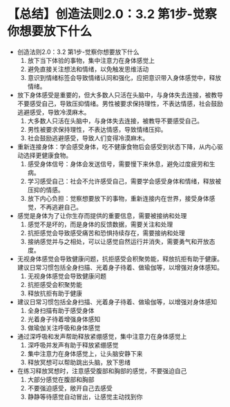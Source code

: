 # 【总结】创造法则2.0：3.2 第1步-觉察你想要放下什么

-   创造法则2.0：3.2 第1步-觉察你想要放下什么
    1.  放下当下体验的事物，集中注意力在身体感觉上
    2.  避免直接关注想法和情绪，以免触发思维活动
    3.  意识到情绪标签会导致情绪认同和强化，应把意识带入身体感觉中，释放情绪。
-   放下身体感受是重要的，但大多数人只活在头脑中，与身体失去连接，被教导不要感受自己，导致压抑情绪。男性被要求保持理性，不表达情感，社会鼓励逃避感受，导致冷漠麻木。
    1.  大多数人只活在头脑中，与身体失去连接，被教导不要感受自己。
    2.  男性被要求保持理性，不表达情感，导致情绪压抑。
    3.  社会鼓励逃避感受，导致人们变得冷漠麻木。
-   重新连接身体：学会感受身体，吃不健康食物后会感受到状态下降，从内心驱动选择更健康食物。
    1.  感受身体信号：身体会发送信号，需要慢下来休息，避免过度疲劳和生病。
    2.  学习感受自己：社会不允许感受自己，需要学会感受身体和情绪，释放被压抑的情感。
    3.  放下内心负担：觉察想要放下的事物，重新连接内在世界，接受身体感觉，不再逃避自己。
-   感觉是身体为了让你生存而提供的重要信息，需要被接纳和处理
    1.  感觉不是坏的，而是身体的反馈数据，需要关注和处理
    2.  抗拒感觉会导致感受痛苦和恐惧持续存在，需要接纳和处理
    3.  接纳感觉并与之相处，可以让感觉自然运行并消失，需要勇气和开放态度。
-   无视身体感觉会导致健康问题，抗拒感受会积聚势能，释放抗拒有助于健康。建议日常习惯包括全身扫描、光着身子待着、做瑜伽等，以增强对身体感知。
    1.  无视身体感觉会导致健康问题
    2.  抗拒感受会积聚势能
    3.  释放抗拒有助于健康
-   建议日常习惯包括全身扫描、光着身子待着、做瑜伽等，以增强对身体感知
    1.  全身扫描有助于感受身体
    2.  光着身子待着增强身体感知
    3.  做瑜伽关注呼吸和身体感觉
-   通过深呼吸和发声帮助释放紧绷感觉，集中注意力在身体感觉上
    1.  深呼吸并发声有助于释放紧绷感觉
    2.  集中注意力在身体感觉上，让头脑安静下来
    3.  释放冥想可以帮助跳出头脑，放下思绪
-   在练习释放冥想时，注意感受腹部和胸部的感觉，不要强迫自己
    1.  大部分感觉在腹部和胸部
    2.  不要强迫感受，敞开自己去感受
    3.  静静等待感觉自动冒出，让感觉主动找到你